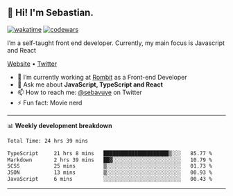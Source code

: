 ## 👋 Hi! I'm Sebastian.

[![wakatime](https://wakatime.com/badge/user/df0036c6-328a-4a39-be9b-e49417ed22a1.svg)](https://wakatime.com/@df0036c6-328a-4a39-be9b-e49417ed22a1)
[![codewars](https://www.codewars.com/users/sebavuye/badges/small)](https://www.codewars.com/users/sebavuye)

I’m a self-taught front end developer. Currently, my main focus is Javascript and React

[Website](https://sebastianvuye.be) • [Twitter](https://twitter.com/sebavuye)

- 🔭 I’m currently working at [Rombit](https://rombit.com/) as a Front-end Developer
- 💬 Ask me about **JavaScript, TypeScript and React**
- 📫 How to reach me: [@sebavuye](https://twitter.com/sebavuye) on Twitter
- ⚡ Fun fact: Movie nerd

-------

📊 **Weekly development breakdown**

<!--START_SECTION:waka-->

```txt
Total Time: 24 hrs 39 mins

TypeScript     21 hrs 8 mins   █████████████████████▒░░░   85.77 %
Markdown       2 hrs 39 mins   ██▓░░░░░░░░░░░░░░░░░░░░░░   10.79 %
SCSS           25 mins         ▒░░░░░░░░░░░░░░░░░░░░░░░░   01.73 %
JSON           13 mins         ▒░░░░░░░░░░░░░░░░░░░░░░░░   00.93 %
JavaScript     6 mins          ░░░░░░░░░░░░░░░░░░░░░░░░░   00.43 %
```

<!--END_SECTION:waka-->
-------
